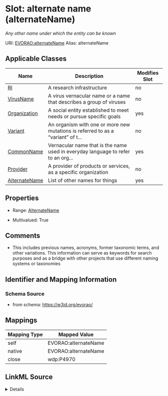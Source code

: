 

# Slot: alternate name (alternateName) 


_Any other name under which the entity can be known_





URI: [EVORAO:alternateName](https://w3id.org/evorao/alternateName)
Alias: alternateName

<!-- no inheritance hierarchy -->





## Applicable Classes

| Name | Description | Modifies Slot |
| --- | --- | --- |
| [RI](RI.md) | A research infrastructure |  no  |
| [VirusName](VirusName.md) | A virus vernacular name or a name that describes a group of viruses |  no  |
| [Organization](Organization.md) | A social entity established to meet needs or pursue specific goals |  yes  |
| [Variant](Variant.md) | An organism with one or more new mutations is referred to as a “variant” of t... |  no  |
| [CommonName](CommonName.md) | Vernacular name that is the name used in everyday language to refer to an org... |  yes  |
| [Provider](Provider.md) | A provider of products or services, as a specific organization |  no  |
| [AlternateName](AlternateName.md) | List of other names for things |  yes  |







## Properties

* Range: [AlternateName](AlternateName.md)

* Multivalued: True





## Comments

* This includes previous names, acronyms, former taxonomic terms, and other variations. This information can serve as keywords for search purposes and as a bridge with other projects that use different naming systems or taxonomies

## Identifier and Mapping Information







### Schema Source


* from schema: https://w3id.org/evorao/




## Mappings

| Mapping Type | Mapped Value |
| ---  | ---  |
| self | EVORAO:alternateName |
| native | EVORAO:alternateName |
| close | wdp:P4970 |




## LinkML Source

<details>
```yaml
name: alternateName
description: Any other name under which the entity can be known
title: alternate name
comments:
- This includes previous names, acronyms, former taxonomic terms, and other variations.
  This information can serve as keywords for search purposes and as a bridge with
  other projects that use different naming systems or taxonomies
from_schema: https://w3id.org/evorao/
close_mappings:
- wdp:P4970
rank: 1000
alias: alternateName
domain_of:
- CommonName
- AlternateName
- Organization
range: AlternateName
required: false
multivalued: true

```
</details>